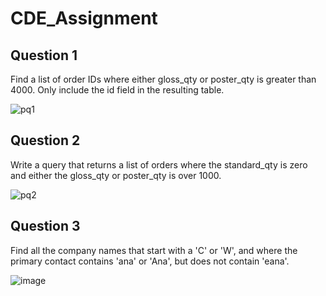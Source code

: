 # CDE_Assignment

## Question 1
Find a list of order IDs where either gloss_qty or poster_qty is greater than 4000. Only include the id field in the resulting table.
 
 ![pq1](https://github.com/user-attachments/assets/211825e5-175a-4423-9a7f-cb5083e6ba66)

## Question 2
Write a query that returns a list of orders where the standard_qty is zero and either the gloss_qty or poster_qty is over 1000.

![pq2](https://github.com/user-attachments/assets/05a3424f-3d22-4bf3-a9e0-895b3465a30b)

## Question 3
Find all the company names that start with a 'C' or 'W', and where the primary contact contains 'ana' or 'Ana', but does not contain 'eana'.

![image](https://github.com/user-attachments/assets/15d3b6ff-1b56-4e56-a84f-fd4731b752a1)
